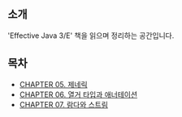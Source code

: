 ## 소개
'Effective Java 3/E' 책을 읽으며 정리하는 공간입니다.


## 목차
- [CHAPTER 05. 제네릭](/effective_java/Chapter%2005.%20%EC%A0%9C%EB%84%A4%EB%A6%AD/)
- [CHAPTER 06. 열거 타입과 애너테이션](/effective_java/Chapter%2006.%20열거%20타입과%20애너테이션)
- [CHAPTER 07. 람다와 스트림](/effective_java/Chapter%2007.%20%EB%9E%8C%EB%8B%A4%EC%99%80%20%EC%8A%A4%ED%8A%B8%EB%A6%BC)